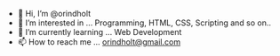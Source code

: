 - 👋 Hi, I’m @orindholt
- 👀 I’m interested in ... Programming, HTML, CSS, Scripting and so on..
- 🌱 I’m currently learning ... Web Development
- 📫 How to reach me ... orindholt@gmail.com

<!---
orindholt/orindholt is a ✨ special ✨ repository because its `README.md` (this file) appears on your GitHub profile.
You can click the Preview link to take a look at your changes.
--->
